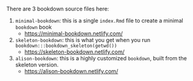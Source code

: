 There are 3 bookdown source files here:

1. `minimal-bookdown`: this is a single `index.Rmd` file to create a minimal `bookdown` book
    + https://minimal-bookdown.netlify.com/
1. `skeleton-bookdown`: this is what you get when you run `bookdown:::bookdown_skeleton(getwd())`
    + https://skeleton-bookdown.netlify.com/
1. `alison-bookdown`: this is a highly customized `bookdown`, built from the skeleton version.
    + https://alison-bookdown.netlify.com/